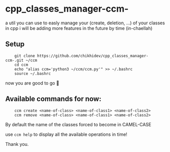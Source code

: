 # cpp_classes_manager-ccm-
a util you can use to easly manage your (create, deletion, ...) of your classes in cpp
i will be adding more features in the future by time (in-chaellah)

## Setup
```
    git clone https://github.com/chikhidev/cpp_classes_manager-ccm-.git ~/ccm
    cd ccm
    echo "alias ccm='python3 ~/ccm/ccm.py'" >> ~/.bashrc
    source ~/.bashrc
```
now you are good to go 🥳

## Available commands for now:
```
    ccm create <name-of-class> <name-of-class1> <name-of-class2>
    ccm remove <name-of-class> <name-of-class1> <name-of-class2>
```
By default the name of the classes forced to become in CAMEL-CASE

use ```ccm help``` to display all the available operations in time!

Thank you.
